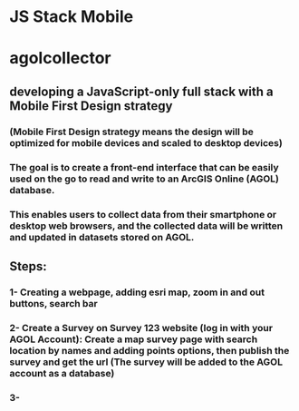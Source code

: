 # JS Stack Mobile 
# agolcollector

## developing a JavaScript-only full stack with a Mobile First Design strategy

### (Mobile First Design strategy means the design will be optimized for mobile devices and scaled to desktop devices)
###  The goal is to create a front-end interface that can be easily used on the go to read and write to an ArcGIS Online (AGOL) database. 

### This enables users to collect data from their smartphone or desktop web browsers, and the collected data will be written and updated in datasets stored on AGOL.

## Steps:

### 1- Creating a webpage, adding esri map,  zoom in and out buttons, search bar

### 2- Create a Survey on Survey 123 website (log in with your AGOL Account): Create a map survey page with search location by names and adding points options, then publish the survey and get the url (The survey will be added to the AGOL account as a database)

### 3- 

